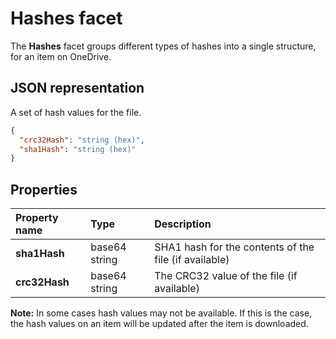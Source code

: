 # Hashes facet

The **Hashes** facet groups different types of hashes into a single structure, for an item on OneDrive.

## JSON representation

A set of hash values for the file.

<!-- { "blockType": "resource", "@odata.type": "oneDrive.hashes" } -->
```json
{
  "crc32Hash": "string (hex)",
  "sha1Hash": "string (hex)"
}
```
## Properties

| Property name | Type          | Description                                           |
|:--------------|:--------------|:------------------------------------------------------|
| **sha1Hash**  | base64 string | SHA1 hash for the contents of the file (if available) |
| **crc32Hash** | base64 string | The CRC32 value of the file (if available)            |

**Note:** In some cases hash values may not be available. If this is the case,
the hash values on an item will be updated after the item is downloaded.

<!-- {
  "type": "#page.annotation",
  "description": "The hashes facet provides hash identifiers for a file in OneDrive",
  "keywords": "hash,sha1,crc32,item,facet",
  "section": "documentation"
} -->
